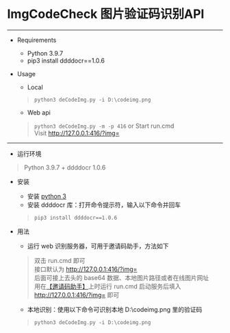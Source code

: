 ImgCodeCheck 图片验证码识别API
==========================

---
+ Requirements
  - Python 3.9.7
  - pip3 install ddddocr==1.0.6

+ Usage
  - Local
  > `python3 deCodeImg.py -i D:\codeimg.png`

  - Web api
  > `python3 deCodeImg.py -m -p 416` or Start run.cmd <br>
  > Visit http://127.0.0.1:416/?img=
  
---
+ 运行环境
> Python 3.9.7 + ddddocr 1.0.6

+ 安装
  - 安装 [python 3](https://www.python.org/downloads/)
  - 安装 ddddocr 库：打开命令提示符，输入以下命令并回车
  > `pip3 install ddddocr==1.0.6`
+ 用法
  - 运行 web 识别服务器，可用于邀请码助手，方法如下
  > 双击 run.cmd 即可<br>
  > 接口默认为 http://127.0.0.1:416/?img= <br>后面可接上去头的 base64 数据、本地图片路径或者在线图片网址<br>
用在[【邀请码助手】](https://chrome.google.com/webstore/detail/register-invitation-code/ndmlflmkmohjoechiepcpflbljadmemp)上时运行 run.cmd 启动服务后填入 http://127.0.0.1:416/?img= 即可

  - 本地识别：使用以下命令可识别本地 D:\codeimg.png 里的验证码
  > `python3 deCodeImg.py -i D:\codeimg.png`
